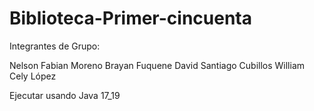 # Biblioteca-Primer-cincuenta

Integrantes de Grupo:

Nelson Fabian Moreno
Brayan Fuquene
David Santiago Cubillos
William Cely López

Ejecutar usando Java 17_19 
